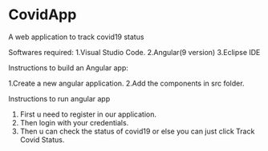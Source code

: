 # CovidApp

A web application to track covid19 status

Softwares required:
1.Visual Studio Code.
2.Angular(9 version)
3.Eclipse IDE 

Instructions to build an Angular app:

1.Create a new angular application.
2.Add the components in src folder.

Instructions to run angular app
1. First u need to register in our application.
2. Then login with your credentials.
3. Then u can check the status of covid19 or else you can just click Track Covid Status.
